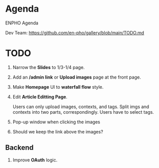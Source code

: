 # Agenda
ENPHO Agenda

Dev Team:
https://github.com/en-pho/gallery/blob/main/TODO.md
# **TODO**

<!-- ## UI -->

1. Narrow the **Slides** to 1/3-1/4 page.
2. Add an **/admin link** or **Upload images** page at the front page.
1. Make **Homepage** UI to **waterfall flow** style.
2. Edit **Article Editting Page**.

	Users can only upload images, contexts, and tags.
	Split imgs and contexts into two parts, correspondingly.
	Users have to select tags.
3. Pop-up window when clicking the images
4. Should we keep the link above the images?

## Backend

1. Improve **OAuth** logic.
